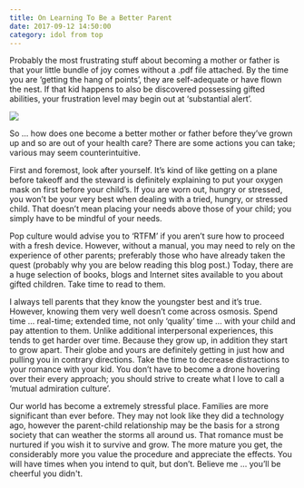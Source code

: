 ```yaml
---
title: On Learning To Be a Better Parent
date: 2017-09-12 14:50:00
category: idol from top
---
```


Probably the most frustrating stuff about becoming a mother or father is that your little bundle of joy comes without a .pdf file attached. By the time you are ‘getting the hang of points’, they are self-adequate or have flown the nest. If that kid happens to also be discovered possessing gifted abilities, your frustration level may begin out at ‘substantial alert’.

![](/images/5.jpg)

So … how does one become a better mother or father before they’ve grown up and so are out of your health care? There are some actions you can take; various may seem counterintuitive. 

First and foremost, look after yourself. It’s kind of like getting on a plane before takeoff and the steward is definitely explaining to put your oxygen mask on first before your child’s. If you are worn out, hungry or stressed, you won’t be your very best when dealing with a tried, hungry, or stressed child. That doesn’t mean placing your needs above those of your child; you simply have to be mindful of your needs.

<!-- more -->

Pop culture would advise you to ‘RTFM’ if you aren’t sure how to proceed with a fresh device. However, without a manual, you may need to rely on the experience of other parents; preferably those who have already taken the quest (probably why you are below reading this blog post.) Today, there are a huge selection of books, blogs and Internet sites available to you about gifted children. Take time to read to them.

I always tell parents that they know the youngster best and it’s true. However, knowing them very well doesn’t come across osmosis. Spend time … real-time; extended time, not only ‘quality’ time … with your child and pay attention to them. Unlike additional interpersonal experiences, this tends to get harder over time. Because they grow up, in addition they start to grow apart. Their globe and yours are definitely getting in just how and pulling you in contrary directions. Take the time to decrease distractions to your romance with your kid. You don’t have to become a drone hovering over their every approach; you should strive to create what I love to call a ‘mutual admiration culture’.

Our world has become a extremely stressful place. Families are more significant than ever before. They may not look like they did a technology ago, however the parent-child relationship may be the basis for a strong society that can weather the storms all around us. That romance must be nurtured if you wish it to survive and grow. The more mature you get, the considerably more you value the procedure and appreciate the effects. You will have times when you intend to quit, but don’t. Believe me ... you’ll be cheerful you didn't.